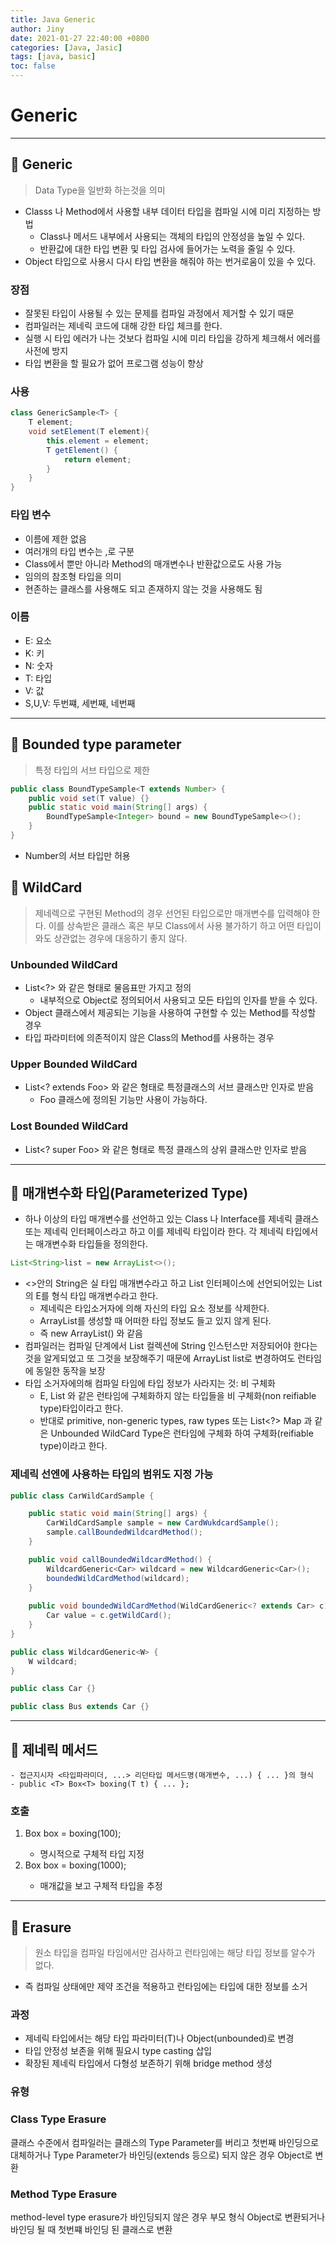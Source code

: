 ```yaml
---
title: Java Generic
author: Jiny
date: 2021-01-27 22:40:00 +0800
categories: [Java, Jasic]
tags: [java, basic]
toc: false
---
```


# Generic
___

## 🔘 Generic

> Data Type을 일반화 하는것을 의미

- Classs 나 Method에서 사용할 내부 데이터 타입을 컴파일 시에 미리 지정하는 방법
  - Class나 메서드 내부에서 사용되는 객체의 타입의 안정성을 높일 수 있다.
  - 반환값에 대한 타입 변환 및 타입 검사에 들어가는 노력을 줄일 수 있다.
- Object 타입으로 사용시 다시 타입 변환을 해줘야 하는 번거로움이 있을 수 있다.

### 장점

- 잘못된 타입이 사용될 수 있는 문제를 컴파일 과정에서 제거할 수 있기 때문
- 컴파일러는 제네릭 코드에 대해 강한 타입 체크를 한다.
- 실행 시 타입 에러가 나는 것보다 컴파일 시에 미리 타입을 강하게 체크해서 에러를 사전에 방지
- 타입 변환을 할 필요가 없어 프로그램 성능이 향상

### 사용

```java
class GenericSample<T> {
	T element;
	void setElement(T element){
		this.element = element;
		T getElement() {
			return element;
		}
	}
}
```

### 타입 변수

- 이름에 제한 없음
- 여러개의 타입 변수는 ,로 구분
- Class에서 뿐만 아니라 Method의 매개변수나 반환값으로도 사용 가능
- 임의의 참조형 타입을 의미
- 현존하는 클래스를 사용해도 되고 존재하지 않는 것을 사용해도 됨

### 이름

- E: 요소
- K: 키
- N: 숫자
- T: 타입
- V: 값
- S,U,V: 두번쨰, 세번째, 네번째

___

## 🔘 Bounded type parameter

> 특정 타입의 서브 타입으로 제한

```java
public class BoundTypeSample<T extends Number> {
	public void set(T value) {}
	public static void main(String[] args) {
		BoundTypeSample<Integer> bound = new BoundTypeSample<>();
	}
}
```

- Number의 서브 타입만 허용

## 🔘 WildCard

> 제네렉으로 구현된 Method의 경우 선언된 타입으로만 매개변수를 입력해야 한다. 이를 상속받은 클래스 혹은 부모 Class에서 사용 불가하기 하고 어떤 타입이 와도 상관없는 경우에 대응하기 좋지 않다.

### Unbounded WildCard

- List<?> 와 같은 형태로 물음표만 가지고 정의
  - 내부적으로 Object로 정의되어서 사용되고 모든 타입의 인자를 받을 수 있다.
- Object 클래스에서 제공되는 기능을 사용하여 구현할 수 있는 Method를 작성할 경우
- 타입 파라미터에 의존적이지 않은 Class의 Method를 사용하는 경우

### Upper Bounded WildCard

- List<? extends Foo> 와 같은 형태로 특정클래스의 서브 클래스만 인자로 받음
  - Foo 클래스에 정의된 기능만 사용이 가능하다.

### Lost Bounded WildCard

- List<? super Foo> 와 같은 형태로 특정 클래스의 상위 클래스만 인자로 받음

___

## 🔘 매개변수화 타입(Parameterized Type)

- 하나 이상의 타입 매개변수를 선언하고 있는 Class 나 Interface를 제네릭 클래스 또는 제네릭 인터페이스라고 하고 이를 제네릭 타입이라 한다. 각 제네릭 타입에서는 매개변수화 타입들을 정의한다.
  

```java
List<String>list = new ArrayList<>();
```

- <>안의 String은 실 타입 매개변수라고 하고 List 인터페이스에 선언되어있는 List의 E를 형식 타입 매개변수라고 한다. 
  - 제네릭은 타입소거자에 의해 자신의 타입 요소 정보를 삭제한다.
  - ArrayList를 생성할 때 어떠한 타입 정보도 들고 있지 않게 된다.
  - 즉 new ArrayList() 와 같음
- 컴파일러는 컴파일 단계에서 List 컬렉션에 String 인스턴스만 저장되어야 한다는 것을 알게되었고 또 그것을 보장해주기 때문에 ArrayList list로 변경하여도 런타임에 동일한 동작을 보장
- 타입 소거자에의해 컴파일 타임에 타입 정보가 사라지는 것: 비 구체화
  - E, List 와 같은 런타임에 구체화하지 않는 타입들을 비 구체화(non reifiable type)타입이라고 한다.
  - 반대로 primitive, non-generic types, raw types 또는 List<?> Map 과 같은 Unbounded WildCard Type은 런타임에 구체화 하여 구체화(reifiable type)이라고 한다.

### 제네릭 선엔에 사용하는 타입의 범위도 지정 가능

```java
public class CarWildCardSample {

	public static void main(String[] args) {
		CarWildCardSample sample = new CardWukdcardSample();
		sample.callBoundedWildcardMethod();
	}

	public void callBoundedWildcardMethod() {
		WildcardGeneric<Car> wildcard = new WildcardGeneric<Car>();
		boundedWildCardMethod(wildcard);
	}
	
	public void boundedWildCardMethod(WildCardGeneric<? extends Car> c) {
		Car value = c.getWildCard();
	}
}
```

```java
public class WildcardGeneric<W> {
	W wildcard;
}
```

```java
public class Car {}

public class Bus extends Car {}
```
___

## 🔘 제네릭 메서드

```
- 접근지시자 <타입파라미더, ...> 리던타입 메서드명(매개변수, ...) { ... }의 형식
- public <T> Box<T> boxing(T t) { ... };
```

### 호출

1. Box<Integer> box = <Integer> boxing(100);
	- 명시적으로 구체적 타입 지정
2. Box<Integer> box = boxing(1000);
	- 매개값을 보고 구체적 타입을 추정 

___

## 🔘 Erasure

> 원소 타입을 컴파일 타임에서만 검사하고 런타임에는 해당 타입 정보를 알수가 없다.

- 즉 컴파일 상태에만 제약 조건을 적용하고 런타임에는 타입에 대한 정보를 소거

### 과정

- 제네릭 타입에서는 해당 타입 파라미터(T)나 Object(unbounded)로 변경
- 타입 안정성 보존을 위해 필요시 type casting 삽입
- 확장된 제네릭 타입에서 다형성 보존하기 위해 bridge method 생성

### 유형

### Class Type Erasure

클래스 수준에서 컴파일러는 클래스의 Type Parameter를 버리고 첫번째 바인딩으로 대체하거나 Type Parameter가 바인딩(extends 등으로) 되지 않은 경우 Object로 변환

### Method Type Erasure

method-level type erasure가 바인딩되지 않은 경우 부모 형식 Object로 변환되거나 바인딩 될 때 첫번쨰 바인딩 된 클래스로 변환